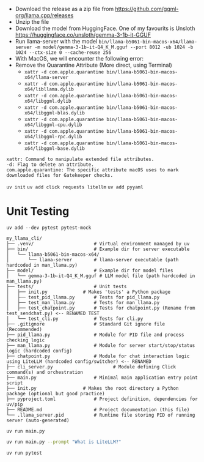- Download the release as a zip file from https://github.com/ggml-org/llama.cpp/releases
- Unzip the file
- Download the model from HuggingFace. One of my favourits is Unsloth https://huggingface.co/unsloth/gemma-3-1b-it-GGUF
- Run llama-server with the model `bin/llama-b5061-bin-macos-x64/llama-server -m model/gemma-3-1b-it-Q4_K_M.gguf --port 8012 -ub 1024 -b 1024 --ctx-size 0 --cache-reuse 256`
- With MacOS, we will encounter the following error: 
- Remove the Quarantine Attribute (More direct, using Terminal) 
  - `xattr -d com.apple.quarantine bin/llama-b5061-bin-macos-x64/llama-server`
  - `xattr -d com.apple.quarantine bin/llama-b5061-bin-macos-x64/libllama.dylib`
  - `xattr -d com.apple.quarantine bin/llama-b5061-bin-macos-x64/libggml.dylib`
  - `xattr -d com.apple.quarantine bin/llama-b5061-bin-macos-x64/libggml-blas.dylib`
  - `xattr -d com.apple.quarantine bin/llama-b5061-bin-macos-x64/libggml-cpu.dylib`
  - `xattr -d com.apple.quarantine bin/llama-b5061-bin-macos-x64/libggml-rpc.dylib`
  - `xattr -d com.apple.quarantine bin/llama-b5061-bin-macos-x64/libggml-base.dylib`
```
xattr: Command to manipulate extended file attributes.
-d: Flag to delete an attribute.
com.apple.quarantine: The specific attribute macOS uses to mark downloaded files for Gatekeeper checks.
```
`uv init`
`uv add click requests litellm`
`uv add pyyaml`


# Unit Testing
`uv add --dev pytest pytest-mock`


```
my_llama_cli/
├── .venv/                      # Virtual environment managed by uv
├── bin/                        # Example dir for server executable
│   └── llama-b5061-bin-macos-x64/
│       └── llama-server        # llama-server executable (path hardcoded in man_llama.py)
├── model/                      # Example dir for model files
│   └── gemma-3-1b-it-Q4_K_M.gguf # LLM model file (path hardcoded in man_llama.py)
├── tests/                      # Unit tests
│   ├── init.py             # Makes 'tests' a Python package
│   ├── test_pid_llama.py       # Tests for pid_llama.py
│   ├── test_man_llama.py       # Tests for man_llama.py
│   ├── test_chatpoint.py       # Tests for chatpoint.py (Rename from test_sendchat.py) <-- RENAMED TEST
│   └── test_cli.py             # Tests for cli.py
├── .gitignore                  # Standard Git ignore file (Recommended)
├── pid_llama.py                # Module for PID file and process checking logic
├── man_llama.py                # Module for server start/stop/status logic (hardcoded config)
├── chatpoint.py                # Module for chat interaction logic using LiteLLM (hardcoded config/switcher) <-- RENAMED
├── cli_server.py                      # Module defining Click command(s) and orchestration
├── main.py                     # Minimal main application entry point script
├── init.py                 # Makes the root directory a Python package (optional but good practice)
├── pyproject.toml              # Project definition, dependencies for uv/pip
├── README.md                   # Project documentation (this file)
└── .llama_server.pid           # Runtime file storing PID of running server (auto-generated)
```

`uv run main.py`

```bash
uv run main.py --prompt "What is LiteLLM?"

uv run pytest
```
